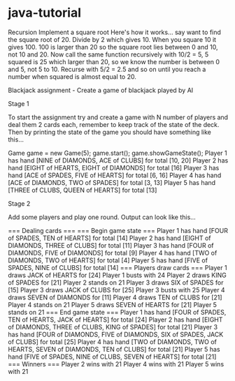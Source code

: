 # java-tutorial

Recursion
Implement a square root
Here's how it works... say want to find the square root of 20. 
Divide by 2 which gives 10. When you square 10 it gives 100. 
100 is larger than 20 so the square root lies between 0 and 10, not 10 and 20. 
Now call the same function recursively with 10/2 = 5, 5 squared is 25 which larger than 20, 
so we know the number is between 0 and 5, not 5 to 10. Recurse with 5/2 = 2.5 and so on 
until you reach a number when squared is almost equal to 20.

Blackjack assignment - Create a game of blackjack played by AI

Stage 1

To start the assignment try and create a game with N number of players and deal them 2 cards each, remember 
to keep track of the state of the deck. Then by printing the state of the game you should have something like this...

Game game = new Game(5);
game.start();
game.showGameState();
Player 1 has hand [NINE of DIAMONDS, ACE of CLUBS] for total [10, 20]
Player 2 has hand [EIGHT of HEARTS, EIGHT of DIAMONDS] for total [16]
Player 3 has hand [ACE of SPADES, FIVE of HEARTS] for total [6, 16]
Player 4 has hand [ACE of DIAMONDS, TWO of SPADES] for total [3, 13]
Player 5 has hand [THREE of CLUBS, QUEEN of HEARTS] for total [13]

Stage 2

Add some players and play one round.  Output can look like this...

=== Dealing cards ===
=== Begin game state ===
Player 1 has hand [FOUR of SPADES, TEN of HEARTS] for total [14]
Player 2 has hand [EIGHT of DIAMONDS, THREE of CLUBS] for total [11]
Player 3 has hand [FOUR of DIAMONDS, FIVE of DIAMONDS] for total [9]
Player 4 has hand [TWO of DIAMONDS, TWO of HEARTS] for total [4]
Player 5 has hand [FIVE of SPADES, NINE of CLUBS] for total [14]
=== Players draw cards ===
Player 1 draws JACK of HEARTS for [24]
Player 1 busts with 24
Player 2 draws KING of SPADES for [21]
Player 2 stands on 21
Player 3 draws SIX of SPADES for [15]
Player 3 draws JACK of CLUBS for [25]
Player 3 busts with 25
Player 4 draws SEVEN of DIAMONDS for [11]
Player 4 draws TEN of CLUBS for [21]
Player 4 stands on 21
Player 5 draws SEVEN of HEARTS for [21]
Player 5 stands on 21
=== End game state ===
Player 1 has hand [FOUR of SPADES, TEN of HEARTS, JACK of HEARTS] for total [24]
Player 2 has hand [EIGHT of DIAMONDS, THREE of CLUBS, KING of SPADES] for total [21]
Player 3 has hand [FOUR of DIAMONDS, FIVE of DIAMONDS, SIX of SPADES, JACK of CLUBS] for total [25]
Player 4 has hand [TWO of DIAMONDS, TWO of HEARTS, SEVEN of DIAMONDS, TEN of CLUBS] for total [21]
Player 5 has hand [FIVE of SPADES, NINE of CLUBS, SEVEN of HEARTS] for total [21]
=== Winners ===
Player 2 wins with 21
Player 4 wins with 21
Player 5 wins with 21
